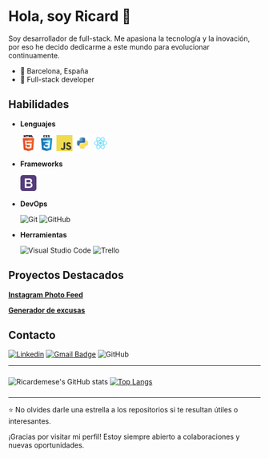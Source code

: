# Hola, soy Ricard 👋

Soy desarrollador de full-stack. Me apasiona la tecnología y la inovación, por eso he decido dedicarme a este mundo para evolucionar continuamente.

- 📍 Barcelona, España
- 💼 Full-stack developer

## Habilidades
- **Lenguajes**
  
  <code><img height="32" src="https://raw.githubusercontent.com/github/explore/80688e429a7d4ef2fca1e82350fe8e3517d3494d/topics/html/html.png" alt="HTML5"/></code>
  <code><img height="32" src="https://raw.githubusercontent.com/github/explore/80688e429a7d4ef2fca1e82350fe8e3517d3494d/topics/css/css.png" alt="CSS"/></code>
  <code><img height="32" src="https://raw.githubusercontent.com/github/explore/80688e429a7d4ef2fca1e82350fe8e3517d3494d/topics/javascript/javascript.png" alt="Javascript"/></code>
  <code><img height="32" src="https://raw.githubusercontent.com/github/explore/80688e429a7d4ef2fca1e82350fe8e3517d3494d/topics/python/python.png" alt="Python" /></code>
  <code><img height="32" src="https://raw.githubusercontent.com/github/explore/80688e429a7d4ef2fca1e82350fe8e3517d3494d/topics/react/react.png" alt="Python" /></code>
- **Frameworks**
  
  <code><img height="32" src="https://raw.githubusercontent.com/github/explore/80688e429a7d4ef2fca1e82350fe8e3517d3494d/topics/bootstrap/bootstrap.png" alt="Bootstrap"/></code>
- **DevOps**

  ![Git](https://img.shields.io/badge/-Git-333333?style=flat&logo=git)
  ![GitHub](https://img.shields.io/badge/-GitHub-333333?style=flat&logo=github)
- **Herramientas**
  
  ![Visual Studio Code](https://img.shields.io/badge/-Visual%20Studio%20Code-333333?style=flat&logo=visual-studio-code&logoColor=007ACC)
  ![Trello](https://img.shields.io/badge/-Trello-333333?style=flat&logo=trello&logoColor=007ACC)

## Proyectos Destacados
**[Instagram Photo Feed](https://github.com/ricardemese/ricardemese-instagram-photo-feed-with-boostrap)**

**[Generador de excusas](https://github.com/ricardemese/ricardemese-generador-de-excusas-en-JS)**

## Contacto
[![Linkedin](https://img.shields.io/badge/-Ricard_Mesegué_Serra-blue?style=flat-square&logo=Linkedin&logoColor=white&link=www.linkedin.com/in/ricard-mesegue-serra
)](www.linkedin.com/in/ricard-mesegue-serra)
[![Gmail Badge](https://img.shields.io/badge/-ricardemese@icloud.com-006bed?style=flat-square&logo=Gmail&logoColor=white&link=mailto:ricardm1995@gmail.com)](mailto:ricardemese@icloud.com)
![GitHub](https://img.shields.io/badge/-GitHub-333333?style=flat&logo=github)

---

###

![Ricardemese's GitHub stats](https://github-readme-stats.vercel.app/api?username=ricardemese&show_icons=true&theme=ambient_gradient)
[![Top Langs](https://github-readme-stats.vercel.app/api/top-langs/?username=ricardemese&layout=compact)](https://github.com/ricardemese/github-readme-stats)

###

---

⭐️ No olvides darle una estrella a los repositorios si te resultan útiles o interesantes.

¡Gracias por visitar mi perfil! Estoy siempre abierto a colaboraciones y nuevas oportunidades.
